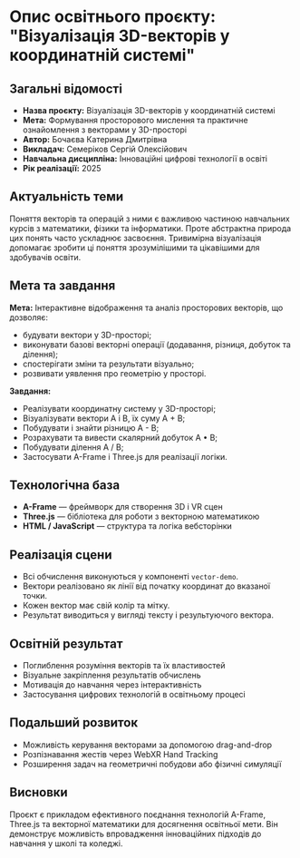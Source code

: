 # Опис освітнього проєкту: "Візуалізація 3D-векторів у координатній системі"

## Загальні відомості

* **Назва проєкту:** Візуалізація 3D-векторів у координатній системі
* **Мета:** Формування просторового мислення та практичне ознайомлення з векторами у 3D-просторі
* **Автор:** Бочаєва Катерина Дмитрівна
* **Викладач:** Семеріков Сергій Олексійович
* **Навчальна дисципліна:** Інноваційні цифрові технології в освіті
* **Рік реалізації:** 2025

## Актуальність теми

Поняття векторів та операцій з ними є важливою частиною навчальних курсів з математики, фізики та інформатики. Проте абстрактна природа цих понять часто ускладнює засвоєння. Тривимірна візуалізація допомагає зробити ці поняття зрозумілішими та цікавішими для здобувачів освіти.

## Мета та завдання

**Мета:**
Інтерактивне відображення та аналіз просторових векторів, що дозволяє:

* будувати вектори у 3D-просторі;
* виконувати базові векторні операції (додавання, різниця, добуток та ділення);
* спостерігати зміни та результати візуально;
* розвивати уявлення про геометрію у просторі.

**Завдання:**

* Реалізувати координатну систему у 3D-просторі;
* Візуалізувати вектори A і B, їх суму A + B;
* Побудувати і знайти різницю A - B;
* Розрахувати та вивести скалярний добуток A • B;
* Побудувати ділення A / B;
* Застосувати A-Frame і Three.js для реалізації логіки.

## Технологічна база

* **A-Frame** — фреймворк для створення 3D і VR сцен
* **Three.js** — бібліотека для роботи з векторною математикою
* **HTML / JavaScript** — структура та логіка вебсторінки

## Реалізація сцени

* Всі обчислення виконуються у компоненті `vector-demo`.
* Вектори реалізовано як лінії від початку координат до вказаної точки.
* Кожен вектор має свій колір та мітку.
* Результат виводиться у вигляді тексту і результуючого вектора.

## Освітній результат

* Поглиблення розуміння векторів та їх властивостей
* Візуальне закріплення результатів обчислень
* Мотивація до навчання через інтерактивність
* Застосування цифрових технологій в освітньому процесі

## Подальший розвиток

* Можливість керування векторами за допомогою drag-and-drop
* Розпізнавання жестів через WebXR Hand Tracking
* Розширення задач на геометричні побудови або фізичні симуляції

## Висновки

Проєкт є прикладом ефективного поєднання технологій A-Frame, Three.js та векторної математики для досягнення освітньої мети. Він демонструє можливість впровадження інноваційних підходів до навчання у школі та коледжі.

